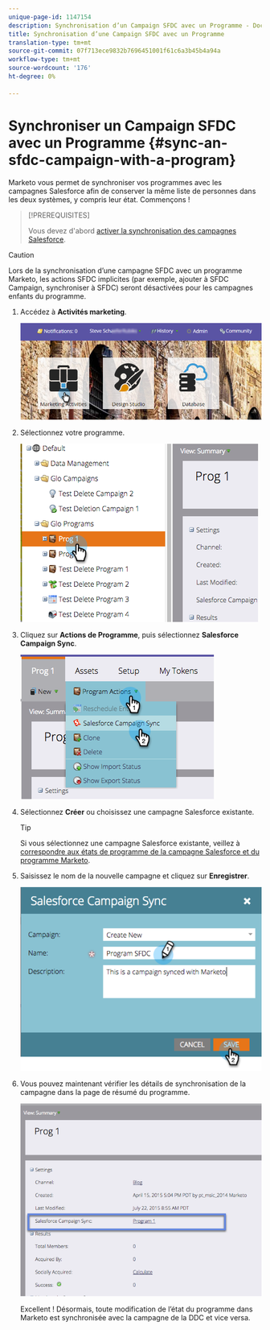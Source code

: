 ```yaml
---
unique-page-id: 1147154
description: Synchronisation d’un Campaign SFDC avec un Programme - Docs marketing - Documentation du produit
title: Synchronisation d’une Campaign SFDC avec un Programme
translation-type: tm+mt
source-git-commit: 07f713ece9832b7696451001f61c6a3b45b4a94a
workflow-type: tm+mt
source-wordcount: '176'
ht-degree: 0%

---
```



# Synchroniser un Campaign SFDC avec un Programme {#sync-an-sfdc-campaign-with-a-program}

Marketo vous permet de synchroniser vos programmes avec les campagnes Salesforce afin de conserver la même liste de personnes dans les deux systèmes, y compris leur état. Commençons !

>[!PREREQUISITES]
>
>Vous devez d&#39;abord [activer la synchronisation des campagnes Salesforce](/help/marketo/product-docs/crm-sync/salesforce-sync/setup/optional-steps/enable-disable-campaign-sync.md).

>[!CAUTION]
>
>Lors de la synchronisation d’une campagne SFDC avec un programme Marketo, les actions SFDC implicites (par exemple, ajouter à SFDC Campaign, synchroniser à SFDC) seront désactivées pour les campagnes enfants du programme.

1. Accédez à **Activités marketing**.

   ![](assets/login-marketing-activities-1.png)

1. Sélectionnez votre programme.

   ![](assets/image2015-7-22-8-3a47-3a28.png)

1. Cliquez sur **Actions de Programme**, puis sélectionnez **Salesforce Campaign Sync**.

   ![](assets/image2015-7-22-8-3a48-3a5.png)

1. Sélectionnez **Créer** ou choisissez une campagne Salesforce existante.

   >[!TIP]
   >
   >Si vous sélectionnez une campagne Salesforce existante, veillez à [correspondre aux états de programme de la campagne Salesforce et du programme Marketo](/help/marketo/product-docs/crm-sync/salesforce-sync/sfdc-sync-details/sfdc-errors/how-to-match-program-statuses-and-salesforce-campaign-statuses-prior-to-sync.md).

1. Saisissez le nom de la nouvelle campagne et cliquez sur **Enregistrer**.

   ![](assets/image2015-7-22-8-3a57-3a19.png)

1. Vous pouvez maintenant vérifier les détails de synchronisation de la campagne dans la page de résumé du programme.

   ![](assets/image2015-7-22-8-3a59-3a33.png)

   Excellent ! Désormais, toute modification de l’état du programme dans Marketo est synchronisée avec la campagne de la DDC et vice versa.
